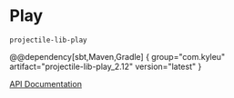 # Play

`projectile-lib-play`

@@dependency[sbt,Maven,Gradle] {
  group="com.kyleu"
  artifact="projectile-lib-play_2.12"
  version="latest"
}

[API Documentation](../api/projectile-lib-play)
